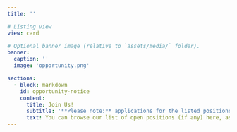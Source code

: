 ```yaml
---
title: ''

# Listing view
view: card

# Optional banner image (relative to `assets/media/` folder).
banner:
  caption: ''
  image: 'opportunity.png'

sections:
  - block: markdown
    id: opportunity-notice
    content:
      title: Join Us!
      subtitle: '**Please note:** applications for the listed positions need to be made through the Mass General Brigham (MGB) portal to be formally taken into acount.'
      text: You can browse our list of open positions (if any) here, as well as get an insight on the type of positions we typically advertise by browsing through our list of previous openings. We are also supportive of hosting strong PhD candidates and researchers supported by a personal fellowship/grant.
---
```

